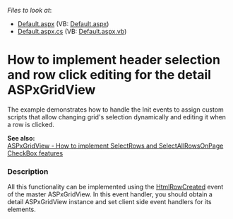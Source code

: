 <!-- default file list -->
*Files to look at*:

* [Default.aspx](./CS/TestGridViewSite81/Default.aspx) (VB: [Default.aspx](./VB/TestGridViewSite81/Default.aspx))
* [Default.aspx.cs](./CS/TestGridViewSite81/Default.aspx.cs) (VB: [Default.aspx.vb](./VB/TestGridViewSite81/Default.aspx.vb))
<!-- default file list end -->
# How to implement header selection and row click editing for the detail ASPxGridView


<p>The example demonstrates how to handle the Init events to assign custom scripts that allow changing grid's selection dynamically and editing it when a row is clicked.</p><p><strong>See also:</strong><br />
<a href="https://www.devexpress.com/Support/Center/p/K18253">ASPxGridView - How to implement SelectRows and SelectAllRowsOnPage CheckBox features</a></p>


<h3>Description</h3>

<p>All this functionality can be implemented using the <a href="http://documentation.devexpress.com/#AspNet/DevExpressWebASPxGridViewASPxGridView_HtmlRowCreatedtopic">HtmlRowCreated</a> event of the master ASPxGridView. In this event handler, you should obtain a detail ASPxGridView instance and set client side event handlers for its elements.</p>

<br/>


